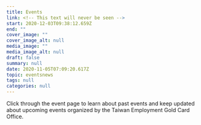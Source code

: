 ```yaml
---
title: Events
link: <!-- This text will never be seen -->
start: 2020-12-03T09:38:12.659Z
end: ""
cover_image: ""
cover_image_alt: null
media_image: ""
media_image_alt: null
draft: false
summary: null
date: 2020-11-05T07:09:20.617Z
topic: eventsnews
tags: null
categories: null
---
```

Click through the event page to learn about past events and keep updated about upcoming events organized by the Taiwan Employment Gold Card Office.